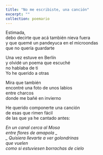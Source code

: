```yaml
---
title: "No me escribiste, una canción"
excerpt: ""
collection: poemario
---
```


<p>Estimada,<br>
debo decirte que acá también nieva fuera<br>
y que quemé un pandeyuca en el microondas<br>
que no quería guardarte</p>
<p>
Una vez estuve en Berlín<br>
y olvidé un poema que escuché<br>
no hablaba de ti<br>
Yo he querido a otras</p>
<p>
Mira que también<br>
encontré una foto de unos labios<br>
entre charcos<br>
donde me bañé en invierno</p>
<p>
He querido componerte una canción<br>
de esas que rimen fácil<br>
de las que ya he cantado antes:</p>

 _En un canal cerca al Mosa_ <br>
 _entre flores de amapola _ <br>
_ Quisiera llevarte a ver golondrinas_ <br> 
_que vuelen_ <br>
_como si estuviesen borrachas de cielo_ 
